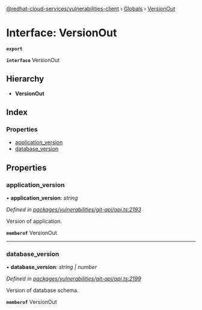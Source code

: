 [@redhat-cloud-services/vulnerabilities-client](../README.md) › [Globals](../globals.md) › [VersionOut](versionout.md)

# Interface: VersionOut

**`export`** 

**`interface`** VersionOut

## Hierarchy

* **VersionOut**

## Index

### Properties

* [application_version](versionout.md#application_version)
* [database_version](versionout.md#database_version)

## Properties

###  application_version

• **application_version**: *string*

*Defined in [packages/vulnerabilities/git-api/api.ts:2193](https://github.com/RedHatInsights/javascript-clients/blob/master/packages/vulnerabilities/git-api/api.ts#L2193)*

Version of application.

**`memberof`** VersionOut

___

###  database_version

• **database_version**: *string | number*

*Defined in [packages/vulnerabilities/git-api/api.ts:2199](https://github.com/RedHatInsights/javascript-clients/blob/master/packages/vulnerabilities/git-api/api.ts#L2199)*

Version of database schema.

**`memberof`** VersionOut
